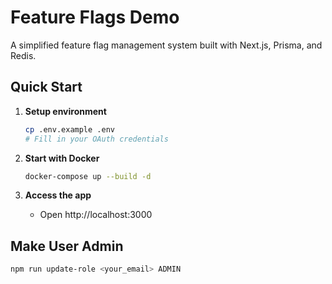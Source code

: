 # Feature Flags Demo

A simplified feature flag management system built with Next.js, Prisma, and Redis.

## Quick Start

1. **Setup environment**
   ```bash
   cp .env.example .env
   # Fill in your OAuth credentials
   ```

2. **Start with Docker**
   ```bash
   docker-compose up --build -d
   ```

3. **Access the app**
   - Open http://localhost:3000

## Make User Admin

```bash
npm run update-role <your_email> ADMIN
```
